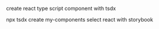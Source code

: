 create react type script component with tsdx

npx tsdx create my-components 
select react with storybook